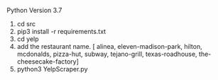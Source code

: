 Python Version 3.7

1. cd src
2. pip3 install -r requirements.txt
3. cd yelp
4. add the restaurant name. [ alinea, eleven-madison-park, hilton, mcdonalds, pizza-hut, subway, tejano-grill, texas-roadhouse, the-cheesecake-factory] 
4. python3 YelpScraper.py